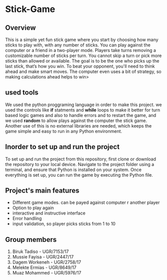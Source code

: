 # Stick-Game
## Overview
This is a simple yet fun stick game where you start by choosing how many sticks to play with, with any number of sticks. You can play against the computer or a friend in a two-player mode.
Players take turns removing a customizable number of sticks per turn. You cannot skip a turn or pick more sticks than allowed or available. The goal is to be the one who picks up the last stick, that’s how you win.
To beat your opponent, you'll need to think ahead and make smart moves. The computer even uses a bit of strategy, so making calculations ahead helps to win>
## used tools
We used the python proggraming language in order to make this project. we used the controls like **if** statments and **while** loops to make it better for turn based logic games and also to handle errors and to restart the game, and we used **random** to allow plays against the computer the stick game. Another use of this is no external libraries are needed, which keeps the game simple and easy to run in any Python environment. 
## Inorder to set up and run the project
To set up and run the project from this repository, first clone or download the repository to your local device. Navigate to the project folder using a terminal, and ensure that Python is installed on your system. Once everything is set up, you can run the game by executing the Python file.
## Project's main features
- Different game modes. can be payed against computer r another player
- Option to play again
- interactive and instructive interface
- Error handling
- input validation, so player picks sticks from 1 to 10
## Group members
1. Biruk Tadiso - UGR/7153/17
2. Mussie Fayisa - UGR/2447/17
3. Dagem Workeneh - UGR/2758/17
4. Melekte Ermias - UGR/8649/17
5. Muaz Mohammed - UGR/5976/17
